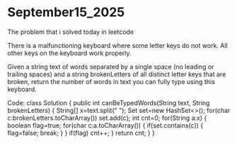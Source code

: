 # September15_2025
The problem that i solved today in leetcode

There is a malfunctioning keyboard where some letter keys do not work. All other keys on the keyboard work properly.

Given a string text of words separated by a single space (no leading or trailing spaces) and a string brokenLetters of all distinct letter keys that are broken, return the number of words in text you can fully type using this keyboard.

Code:
class Solution {
    public int canBeTypedWords(String text, String brokenLetters) {
        String[] x=text.split(" ");
        Set<Character> set=new HashSet<>();
        for(char c:brokenLetters.toCharArray())
            set.add(c);
        int cnt=0;
        for(String a:x)
        {
            boolean flag=true;
            for(char c:a.toCharArray())
            {
                if(set.contains(c))
                {
                    flag=false;
                    break;
                }
            }
            if(flag)
                cnt++;
        }
        return cnt;
    }
}
